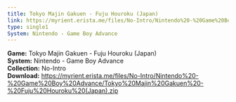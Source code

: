```yaml
---
title: Tokyo Majin Gakuen - Fuju Houroku (Japan)
link: https://myrient.erista.me/files/No-Intro/Nintendo%20-%20Game%20Boy%20Advance/Tokyo%20Majin%20Gakuen%20-%20Fuju%20Houroku%20(Japan).zip
type: single1
System: Nintendo - Game Boy Advance
---
```

<b>Game:</b> Tokyo Majin Gakuen - Fuju Houroku (Japan)<br>
<b>System:</b> Nintendo - Game Boy Advance<br>
<b>Collection:</b> No-Intro<br>
<b>Download:</b> https://myrient.erista.me/files/No-Intro/Nintendo%20-%20Game%20Boy%20Advance/Tokyo%20Majin%20Gakuen%20-%20Fuju%20Houroku%20(Japan).zip